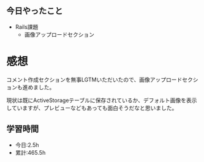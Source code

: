 ## 今日やったこと
- Rails課題
  - 画像アップロードセクション 

# 感想
コメント作成セクションを無事LGTMいただいたので、画像アップロードセクションも進めました。

現状は既にActiveStorageテーブルに保存されているか、デフォルト画像を表示していますが、プレビューなどもあっても面白そうだなと思いました。

## 学習時間
- 今日:2.5h
- 累計:465.5h

